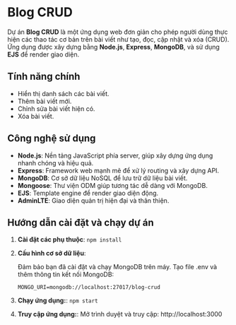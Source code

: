# Blog CRUD

Dự án **Blog CRUD** là một ứng dụng web đơn giản cho phép người dùng thực hiện các thao tác cơ bản trên bài viết như tạo, đọc, cập nhật và xóa (CRUD). Ứng dụng được xây dựng bằng **Node.js**, **Express**, **MongoDB**, và sử dụng **EJS** để render giao diện.

## Tính năng chính

- Hiển thị danh sách các bài viết.
- Thêm bài viết mới.
- Chỉnh sửa bài viết hiện có.
- Xóa bài viết.

## Công nghệ sử dụng

- **Node.js**: Nền tảng JavaScript phía server, giúp xây dựng ứng dụng nhanh chóng và hiệu quả.
- **Express**: Framework web mạnh mẽ để xử lý routing và xây dựng API.
- **MongoDB**: Cơ sở dữ liệu NoSQL để lưu trữ dữ liệu bài viết.
- **Mongoose**: Thư viện ODM giúp tương tác dễ dàng với MongoDB.
- **EJS**: Template engine để render giao diện động.
- **AdminLTE**: Giao diện quản trị hiện đại và thân thiện.

## Hướng dẫn cài đặt và chạy dự án

1. **Cài đặt các phụ thuộc**:
   ``` npm install ```
2. **Cấu hình cơ sở dữ liệu**:

    Đảm bảo bạn đã cài đặt và chạy MongoDB trên máy.
    Tạo file .env và thêm thông tin kết nối MongoDB:

    ```MONGO_URI=mongodb://localhost:27017/blog-crud ```

3. **Chạy ứng dụng:**:
```npm start```

4. **Truy cập ứng dụng:**:
    Mở trình duyệt và truy cập: http://localhost:3000